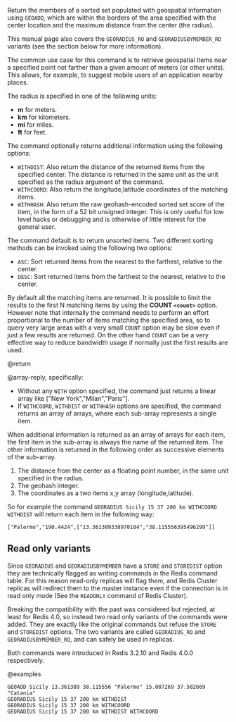 Return the members of a sorted set populated with geospatial information using
`GEOADD`, which are within the borders of the area specified with the center
location and the maximum distance from the center (the radius).

This manual page also covers the `GEORADIUS_RO` and `GEORADIUSBYMEMBER_RO`
variants (see the section below for more information).

The common use case for this command is to retrieve geospatial items near a
specified point not farther than a given amount of meters (or other units). This
allows, for example, to suggest mobile users of an application nearby places.

The radius is specified in one of the following units:

- **m** for meters.
- **km** for kilometers.
- **mi** for miles.
- **ft** for feet.

The command optionally returns additional information using the following
options:

- `WITHDIST`: Also return the distance of the returned items from the specified
  center. The distance is returned in the same unit as the unit specified as the
  radius argument of the command.
- `WITHCOORD`: Also return the longitude,latitude coordinates of the matching
  items.
- `WITHHASH`: Also return the raw geohash-encoded sorted set score of the item,
  in the form of a 52 bit unsigned integer. This is only useful for low level
  hacks or debugging and is otherwise of little interest for the general user.

The command default is to return unsorted items. Two different sorting methods
can be invoked using the following two options:

- `ASC`: Sort returned items from the nearest to the farthest, relative to the
  center.
- `DESC`: Sort returned items from the farthest to the nearest, relative to the
  center.

By default all the matching items are returned. It is possible to limit the
results to the first N matching items by using the **COUNT `<count>`** option.
However note that internally the command needs to perform an effort proportional
to the number of items matching the specified area, so to query very large areas
with a very small `COUNT` option may be slow even if just a few results are
returned. On the other hand `COUNT` can be a very effective way to reduce
bandwidth usage if normally just the first results are used.

@return

@array-reply, specifically:

- Without any `WITH` option specified, the command just returns a linear array
  like ["New York","Milan","Paris"].
- If `WITHCOORD`, `WITHDIST` or `WITHHASH` options are specified, the command
  returns an array of arrays, where each sub-array represents a single item.

When additional information is returned as an array of arrays for each item, the
first item in the sub-array is always the name of the returned item. The other
information is returned in the following order as successive elements of the
sub-array.

1. The distance from the center as a floating point number, in the same unit
   specified in the radius.
2. The geohash integer.
3. The coordinates as a two items x,y array (longitude,latitude).

So for example the command `GEORADIUS Sicily 15 37 200 km WITHCOORD WITHDIST`
will return each item in the following way:

    ["Palermo","190.4424",["13.361389338970184","38.115556395496299"]]

## Read only variants

Since `GEORADIUS` and `GEORADIUSBYMEMBER` have a `STORE` and `STOREDIST` option
they are technically flagged as writing commands in the Redis command table. For
this reason read-only replicas will flag them, and Redis Cluster replicas will
redirect them to the master instance even if the connection is in read only mode
(See the `READONLY` command of Redis Cluster).

Breaking the compatibility with the past was considered but rejected, at least
for Redis 4.0, so instead two read only variants of the commands were added.
They are exactly like the original commands but refuse the `STORE` and
`STOREDIST` options. The two variants are called `GEORADIUS_RO` and
`GEORADIUSBYMEMBER_RO`, and can safely be used in replicas.

Both commands were introduced in Redis 3.2.10 and Redis 4.0.0 respectively.

@examples

```cli
GEOADD Sicily 13.361389 38.115556 "Palermo" 15.087269 37.502669 "Catania"
GEORADIUS Sicily 15 37 200 km WITHDIST
GEORADIUS Sicily 15 37 200 km WITHCOORD
GEORADIUS Sicily 15 37 200 km WITHDIST WITHCOORD
```
